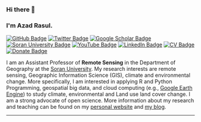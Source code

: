 ### Hi there 👋
### I'm Azad Rasul.

[![GitHub Badge](https://img.shields.io/github/followers/Azad77?style=social)](https://github.com/Azad77?tab=followers)
[![Twitter Badge](https://img.shields.io/twitter/follow/Azad77Rasul?style=social)](https://twitter.com/Azad77Rasul)
[![Google Scholar Badge](https://img.shields.io/badge/Google-Scholar-lightgrey)](https://scholar.google.com/citations?user=E6b98RcAAAAJ&hl=en&authuser=1)
[![Soran University Badge](http://www.soran.edu.iq/images/logo/soran-logo-400x460.png)](https://sites.google.com/a/soran.edu.iq/azad-usman-rasul/)
[![YouTube Badge](https://img.shields.io/badge/My-YouTube-red)](https://www.youtube.com/channel/UCpbWlHEqBSnJb6i4UemXQpA/featured)
[![LinkedIn Badge](https://img.shields.io/badge/My-LinkedIn-blue)](https://www.linkedin.com/in/azad-rasul-1860abb1/)
[![CV Badge](https://img.shields.io/badge/My-CV-critical)](https://azad77.github.io/AzadRasul/Resume.html)
[![Donate Badge](https://img.shields.io/badge/Donate-Buy%20me%20a%20coffee-yellowgreen.svg)](https://www.buymeacoffee.com/AzadRasul)

I am an Assistant Professor of **Remote Sensing** in the Department of Geography at the [Soran University](https://www.soran.edu.iq/). My research interests are remote sensing, Geographic Information Science (GIS), climate and environmental change. More specifically, I am interested in applying R and Python Programming, geospatial big data, and cloud computing (e.g., [Google Earth Engine](https://earthengine.google.com/)) to study climate, environmental and Land use land cover change. I am a strong advocate of open science. More information about my research and teaching can be found on my [personal website](https://azad77.github.io/AzadRasul/) and [my blog](https://smartrs.hashnode.dev/).

---


